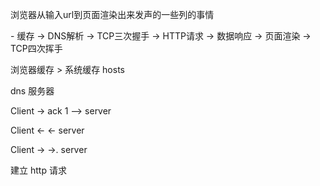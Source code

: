 浏览器从输入url到页面渲染出来发声的一些列的事情

  \- 缓存 -> DNS解析 -> TCP三次握手 -> HTTP请求 -> 数据响应 -> 页面渲染 -> TCP四次挥手

浏览器缓存 > 系统缓存 hosts

dns 服务器

Client   ->  ack 1  --> server

Client   <-          <-      server

Client  ->           ->.  server

建立 http 请求
